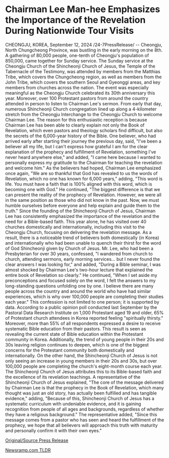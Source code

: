 # Chairman Lee Man-hee Emphasizes the Importance of the Revelation During Nationwide Tour Visits

CHEONGJU, KOREA, September 12, 2024 /24-7PressRelease/ -- Cheongju, North Chungcheong Province, was bustling in the early morning on the 8th. A gathering of 80,000 people, one-tenth of Cheongju's population of 850,000, came together for Sunday service.   The Sunday service at the Cheongju Church of the Shincheonji Church of Jesus, the Temple of the Tabernacle of the Testimony, was attended by members from the Matthias Tribe, which covers the Chungcheong region, as well as members from the John Tribe, which covers the southern Seoul and Gyeonggi areas, and key members from churches across the nation. The event was especially meaningful as the Cheongju Church celebrated its 30th anniversary this year.   Moreover, over 100 Protestant pastors from around the country attended in person to listen to Chairman Lee's sermon.   From early that day, numerous Shincheonji Church congregation lined up along a 4-kilometer stretch from the Cheongju Interchange to the Cheongju Church to welcome Chairman Lee. The reason for this enthusiastic reception is because Chairman Lee has been able to clearly explain not only the Book of Revelation, which even pastors and theology scholars find difficult, but also the secrets of the 6,000-year history of the Bible.  One believer, who had arrived early after starting their journey the previous day, said, "I've been a believer all my life, but I can't express how grateful I am for the clear explanation of the prophecy and fulfillment of Revelation, something I've never heard anywhere else," and added, "I came here because I wanted to personally express my gratitude to the Chairman for teaching the revelation and welcome him."   As the believers had hoped, Chairman Lee emphasized once again, "We are so thankful that God has revealed to us the words of Revelation, which no one has known for 6,000 years," adding, "This word is life. You must have a faith that is 100% aligned with this word, which is becoming one with God."   He continued, "The biggest difference is that we can present the reality of the prophecy of Revelation. However, we were all in the same position as those who did not know in the past. Now, we must humble ourselves before everyone and help explain and guide them to the truth."   Since the founding of the Shincheonji Church of Jesus, Chairman Lee has consistently emphasized the importance of the revelation and the need for a Bible-based faith. This year alone, he has visited over 40 churches domestically and internationally, including this visit to the Cheongju Church, focusing on delivering the revelation message.  As a result, there is a noticeable trend of believers both domestically (in Korea) and internationally who had been unable to quench their thirst for the word of God Shincheonji given by Church of Jesus.   Mr. Lee, who had been a Presbyterian for over 30 years, confessed, "I wandered from church to church, attending sermons, early morning services... but I never found the clear answers I was looking for," and added, "During a Bible seminar, I was almost shocked by Chairman Lee's two-hour lecture that explained the entire book of Revelation so clearly." He continued, "When I set aside my preconceptions and focused solely on the word, I felt the answers to my long-standing questions unfolding one by one. I believe there are many people across the country and around the world who have had similar experiences, which is why over 100,000 people are completing their studies each year."   This confession is not limited to one person; it is supported by data. According to a public opinion poll conducted last September by the Pastoral Data Research Institute on 1,000 Protestant aged 19 and older, 65% of Protestant church attendees in Korea reported feeling "spiritually thirsty." Moreover, more than 55% of all respondents expressed a desire to receive systematic Bible education from their pastors. This result is seen as revealing the current state of Bible education within the Protestant community in Korea.   Additionally, the trend of young people in their 20s and 30s leaving religion continues to deepen, which is one of the biggest concerns for the Protestant community both domestically and internationally. On the other hand, the Shincheonji Church of Jesus is not only seeing an increase in young members in their 20s and 30s, but over 100,000 people are completing the church's eight-month course each year. The Shincheonji Church of Jesus attributes this to its Bible-based faith and the excellence of its revelation teachings.   A representative of the Shincheonji Church of Jesus explained, "The core of the message delivered by Chairman Lee is that the prophecy in the Book of Revelation, which many thought was just an old story, has actually been fulfilled and has tangible evidence," adding, "Because of this, Shincheonji Church of Jesus has a systematic curriculum with undeniable evidence, and it is gaining recognition from people of all ages and backgrounds, regardless of whether they have a religious background."   The representative added, "Since this message comes from a pastor who has seen and heard the fulfillment of the prophecy, we hope that all believers will approach this truth with maturity and personally confirm it with their own eyes." 

[Original/Source Press Release](https://www.24-7pressrelease.com/press-release/514224/chairman-lee-man-hee-emphasizes-the-importance-of-the-revelation-during-nationwide-tour-visits) 

[Newsramp.com TLDR](https://newsramp.com/None) 